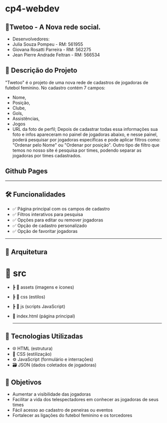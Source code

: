 # cp4-webdev

## 💬Twetoo - A Nova rede social.
- Desenvolvedores:
- Julia Souza Pompeu - RM: 561955
- Giovana Rosatti Parreira - RM: 562275
- Jean Pierre Andrade Feltran - RM: 566534

## 📜 Descrição do Projeto
"Twetoo" é o projeto de uma nova rede de cadastros de jogadoras de futebol feminino. No cadastro contém 7 campos:
  - Nome,
  - Posição,
  - Clube,
  - Gols,
  - Assistências,
  - Jogos
  - URL da foto de perfil;
Depois de cadastrar todas essa informações sua foto e infos apareceram no painel de jogadoras abaixo, e nesse painel, poderá pesquisar por jogadoras específicas e pode aplicar filtros como: "Ordenar pelo Nome" ou "Ordenar por posição". Outro tipo de filtro que temos no nosso site é pesquisa por times, podendo separar as jogadoras por times cadastrados.


## Github Pages

---

## 🛠️ Funcionalidades
- ✅ Página principal com os campos de cadastro
- ✅ Filtros interativos para pesquisa
- ✅ Opções para editar ou remover jogadoras
- ✅ Opção de cadastro personalizado
- ✅ Opção de favoritar jogadoras

---

## 📐 Arquitetura
 # 📁 src
   - ┣ 📁 assets (imagens e ícones)
   - ┣ 📁 css (estilos)
   - ┣ 📁 js (scripts JavaScript)
- 📄 index.html (página principal)

  ---

## 🧠 Tecnologias Utilizadas
- 🌐 HTML (estrutura)
- 🎨 CSS (estilização)
- ⚙️ JavaScript (formulário e interrações)
- 🗃️ JSON (dados coletados de jogadoras) 

## 🎯 Objetivos
- Aumentar a visibilidade das jogadoras
- Facilitar a vida dos telespectadores em conhecer as jogadoras de seus times
- Fácil acesso ao cadastro de peneiras ou eventos
- Fortalecer as ligações do futebol feminino e os torcedores
